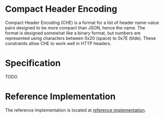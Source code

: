 # Compact Header Encoding

Compact Header Encoding (CHE) is a format for a list of header name-value pairs designed to be more compact than JSON, hence the name.
The format is designed somewhat like a binary format, but numbers are represented using characters between 0x20 (space) to 0x7E (tilde).
These constraints allow CHE to work well in HTTP headers.

# Specification

TODO

# Reference Implementation
The reference implementation is located at [reference implementation](./index.js).